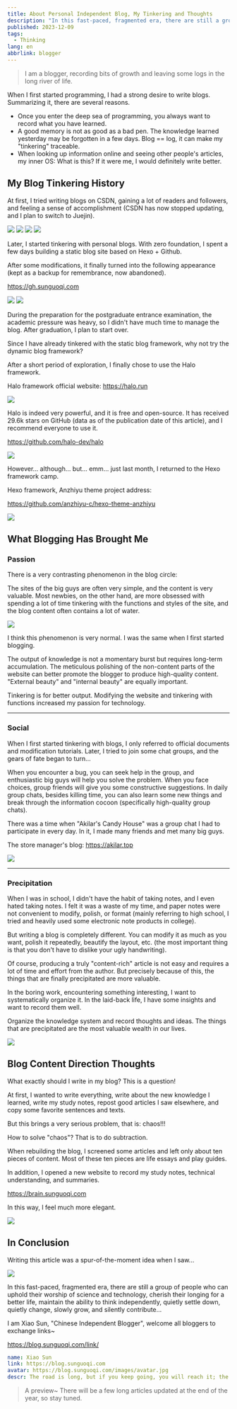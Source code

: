 ```yaml
---
title: About Personal Independent Blog, My Tinkering and Thoughts
description: "In this fast-paced, fragmented era, there are still a group of people who can uphold their worship of science and technology, cherish their longing for a better life, maintain the ability to think independently, quietly settle down, quietly change, slowly grow, and silently contribute..."
published: 2023-12-09
tags:
  - Thinking
lang: en
abbrlink: blogger
---
```


> I am a blogger, recording bits of growth and leaving some logs in the long river of life.

When I first started programming, I had a strong desire to write blogs. Summarizing it, there are several reasons.

- Once you enter the deep sea of programming, you always want to record what you have learned.
- A good memory is not as good as a bad pen. The knowledge learned yesterday may be forgotten in a few days. Blog == log, it can make my "tinkering" traceable.
- When looking up information online and seeing other people's articles, my inner OS: What is this? If it were me, I would definitely write better.

## My Blog Tinkering History

At first, I tried writing blogs on CSDN, gaining a lot of readers and followers, and feeling a sense of accomplishment (CSDN has now stopped updating, and I plan to switch to Juejin).

<img src="https://assets.guoqi.dev/images/202312091523941.webp"/>
<img src="https://assets.guoqi.dev/images/202312091524346.webp"/>
<img src="https://assets.guoqi.dev/images/202312091525477.webp"/>
<img src="https://assets.guoqi.dev/images/202312091525448.webp"/>

Later, I started tinkering with personal blogs. With zero foundation, I spent a few days building a static blog site based on Hexo + Github.

After some modifications, it finally turned into the following appearance (kept as a backup for remembrance, now abandoned).

https://gh.sunguoqi.com

<img src="https://assets.guoqi.dev/images/202312091526623.webp"/>
<img src="https://assets.guoqi.dev/images/202312091527369.webp"/>

During the preparation for the postgraduate entrance examination, the academic pressure was heavy, so I didn't have much time to manage the blog. After graduation, I plan to start over.

Since I have already tinkered with the static blog framework, why not try the dynamic blog framework?

After a short period of exploration, I finally chose to use the Halo framework.

Halo framework official website: https://halo.run

<img src="https://assets.guoqi.dev/images/202312091527843.webp"/>

Halo is indeed very powerful, and it is free and open-source. It has received 29.6k stars on GitHub (data as of the publication date of this article), and I recommend everyone to use it.

https://github.com/halo-dev/halo

<img src="https://assets.guoqi.dev/images/202312110346954.webp"/>

However... although... but... emm... just last month, I returned to the Hexo framework camp.

Hexo framework, Anzhiyu theme project address:

https://github.com/anzhiyu-c/hexo-theme-anzhiyu

<img src="https://assets.guoqi.dev/images/202312091528611.webp"/>

## What Blogging Has Brought Me

### Passion

There is a very contrasting phenomenon in the blog circle:

The sites of the big guys are often very simple, and the content is very valuable. Most newbies, on the other hand, are more obsessed with spending a lot of time tinkering with the functions and styles of the site, and the blog content often contains a lot of water.

<img src="https://assets.guoqi.dev/images/202312091541457.webp"/>

I think this phenomenon is very normal. I was the same when I first started blogging.

The output of knowledge is not a momentary burst but requires long-term accumulation. The meticulous polishing of the non-content parts of the website can better promote the blogger to produce high-quality content. "External beauty" and "internal beauty" are equally important.

Tinkering is for better output. Modifying the website and tinkering with functions increased my passion for technology.

---

### Social

When I first started tinkering with blogs, I only referred to official documents and modification tutorials. Later, I tried to join some chat groups, and the gears of fate began to turn...

When you encounter a bug, you can seek help in the group, and enthusiastic big guys will help you solve the problem. When you face choices, group friends will give you some constructive suggestions. In daily group chats, besides killing time, you can also learn some new things and break through the information cocoon (specifically high-quality group chats).

There was a time when "Akilar's Candy House" was a group chat I had to participate in every day. In it, I made many friends and met many big guys.

The store manager's blog: https://akilar.top

<img src="https://assets.guoqi.dev/images/202312091542346.webp" />

---

### Precipitation

When I was in school, I didn't have the habit of taking notes, and I even hated taking notes. I felt it was a waste of my time, and paper notes were not convenient to modify, polish, or format (mainly referring to high school, I tried and heavily used some electronic note products in college).

But writing a blog is completely different. You can modify it as much as you want, polish it repeatedly, beautify the layout, etc. (the most important thing is that you don't have to dislike your ugly handwriting).

Of course, producing a truly "content-rich" article is not easy and requires a lot of time and effort from the author. But precisely because of this, the things that are finally precipitated are more valuable.

In the boring work, encountering something interesting, I want to systematically organize it. In the laid-back life, I have some insights and want to record them well.

Organize the knowledge system and record thoughts and ideas. The things that are precipitated are the most valuable wealth in our lives.

<img src="https://assets.guoqi.dev/images/202312110226018.webp"/>

## Blog Content Direction Thoughts

What exactly should I write in my blog? This is a question!

At first, I wanted to write everything, write about the new knowledge I learned, write my study notes, repost good articles I saw elsewhere, and copy some favorite sentences and texts.

But this brings a very serious problem, that is: chaos!!!

How to solve "chaos"? That is to do subtraction.

When rebuilding the blog, I screened some articles and left only about ten pieces of content. Most of these ten pieces are life essays and play guides.

In addition, I opened a new website to record my study notes, technical understanding, and summaries.

https://brain.sunguoqi.com

In this way, I feel much more elegant.

<img src="https://assets.guoqi.dev/images/202312091544680.webp" />

## In Conclusion

Writing this article was a spur-of-the-moment idea when I saw...

<img src="https://assets.guoqi.dev/images/202312110244707.webp" >

In this fast-paced, fragmented era, there are still a group of people who can uphold their worship of science and technology, cherish their longing for a better life, maintain the ability to think independently, quietly settle down, quietly change, slowly grow, and silently contribute...

I am Xiao Sun, "Chinese Independent Blogger", welcome all bloggers to exchange links~

https://blog.sunguoqi.com/link/

```yml
name: Xiao Sun
link: https://blog.sunguoqi.com
avatar: https://blog.sunguoqi.com/images/avatar.jpg
descr: The road is long, but if you keep going, you will reach it; the task is difficult, but if you keep doing it, you will succeed!
```

> A preview~ There will be a few long articles updated at the end of the year, so stay tuned.
